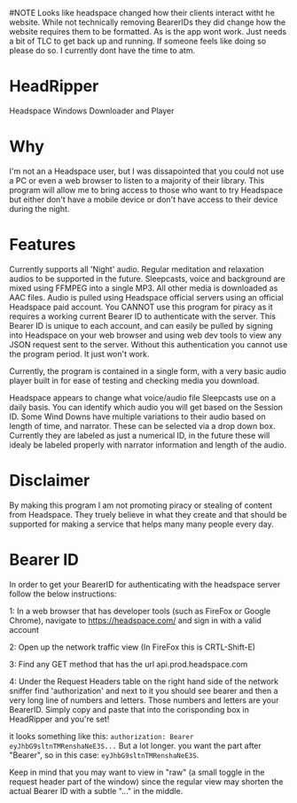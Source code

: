 #NOTE
Looks like headspace changed how their clients interact witht he website. While not technically removing BearerIDs they did change how the website requires them to be formatted. As is the app wont work. Just needs a bit of TLC to get back up and running. If someone feels like doing so please do so. I currently dont have the time to atm.




# HeadRipper
Headspace Windows Downloader and Player

# Why
I'm not an a Headspace user, but I was dissapointed that you could not use a PC or even a web browser to listen to a majority of their library. 
This program will allow me to bring access to those who want to try Headspace but either don't have a mobile device or don't have access to their device during the night.

# Features
Currently supports all 'Night' audio. Regular meditation and relaxation audios to be supported in the future. Sleepcasts, voice and background are mixed using FFMPEG into a single MP3.
All other media is downloaded as AAC files.
Audio is pulled using Headspace official servers using an official Headspace paid account.
You CANNOT use this program for piracy as it requires a working current Bearer ID to authenticate with the server.
This Bearer ID is unique to each account, and can easily be pulled by signing into Headspace on your web browser 
and using web dev tools to view any JSON request sent to the server.
Without this authentication you cannot use the program period. It just won't work.

Currently, the program is contained in a single form, with a very basic audio player built in for ease of testing and checking media you download.

Headspace appears to change what voice/audio file Sleepcasts use on a daily basis. You can identify which audio you will get based on the Session ID.
Some Wind Downs have multiple variations to their audio based on length of time, and narrator. These can be selected via a drop down box. Currently they are labeled as just a numerical ID, in the future these will idealy be labeled properly with narrator information and length of the audio.

# Disclaimer
By making this program I am not promoting piracy or stealing of content from Headspace. 
They truely believe in what they create and that should be supported for making a service that helps
many many people every day.

# Bearer ID
In order to get your BearerID for authenticating with the headspace server follow the below instructions:

1: In a web browser that has developer tools (such as FireFox or Google Chrome), navigate to https://headspace.com/ and sign in with a valid account

2: Open up the network traffic view (In FireFox this is CRTL-Shift-E)

3: Find any GET method that has the url api.prod.headspace.com

4: Under the Request Headers table on the right hand side of the network sniffer find 'authorization' and next to it you should see bearer and then a very long line of numbers and letters. Those numbers and letters are your BearerID. Simply copy and paste that into the corisponding box in HeadRipper and you're set!

it looks something like this:
`authorization: Bearer eyJhbG9sltnTMRenshaNeE3S...`
But a lot longer. you want the part after "Bearer", so in this case: `eyJhbG9sltnTMRenshaNeE3S`.

Keep in mind that you may want to view in "raw" (a small toggle in the request header part of the window) since the regular view may shorten the actual Bearer ID with a subtle "..." in the middle. 
